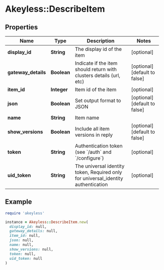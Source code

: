 # Akeyless::DescribeItem

## Properties

| Name | Type | Description | Notes |
| ---- | ---- | ----------- | ----- |
| **display_id** | **String** | The display id of the item | [optional] |
| **gateway_details** | **Boolean** | Indicate if the item should return with clusters details (url, etc) | [optional][default to false] |
| **item_id** | **Integer** | Item id of the item | [optional] |
| **json** | **Boolean** | Set output format to JSON | [optional][default to false] |
| **name** | **String** | Item name |  |
| **show_versions** | **Boolean** | Include all item versions in reply | [optional][default to false] |
| **token** | **String** | Authentication token (see &#x60;/auth&#x60; and &#x60;/configure&#x60;) | [optional] |
| **uid_token** | **String** | The universal identity token, Required only for universal_identity authentication | [optional] |

## Example

```ruby
require 'akeyless'

instance = Akeyless::DescribeItem.new(
  display_id: null,
  gateway_details: null,
  item_id: null,
  json: null,
  name: null,
  show_versions: null,
  token: null,
  uid_token: null
)
```

